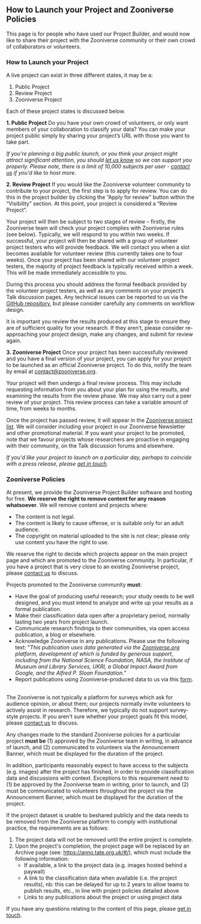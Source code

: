 ## How to Launch your Project and Zooniverse Policies
This page is for people who have used our Project Builder, and would now like to share their project with the Zooniverse community or their own crowd of collaborators or volunteers.
&nbsp;

### How to Launch your Project
A live project can exist in three different states, it may be a:
1. Public Project
2. Review Project
3. Zooniverse Project

Each of these project states is discussed below.
&nbsp;

**1. Public Project**
Do you have your own crowd of volunteers, or only want members of your collaboration to classify your data? You can make your project public simply by sharing your project’s URL with those you want to take part.

_If you're planning a big public launch, or you think your project might attract significant attention, you should [let us know](https://zooniverse.org/about/contact) so we can support you properly. Please note, there is a limit of 10,000 subjects per user - [contact us](https://zooniverse.org/about/contact) if you'd like to host more._
&nbsp;

**2. Review Project**
If you would like the Zooniverse volunteer community to contribute to your project, the first step is to apply for review. You can do this in the project builder by clicking the “Apply for review” button within the “Visibility” section. At this point, your project is considered a “Review Project”.

Your project will then be subject to two stages of review – firstly, the Zooniverse team will check your project complies with Zooniverse rules (see below). Typically, we will respond to you within two weeks. If successful, your project will then be shared with a group of volunteer project testers who will provide feedback. We will contact you when a slot becomes available for volunteer review (this currently takes one to four weeks). Once your project has been shared with our volunteer project testers, the majority of project feedback is typically received within a week. This will be made immediately accessible to you.

During this process you should address the formal feedback provided by the volunteer project testers, as well as any comments on your project’s Talk discussion pages. Any technical issues can be reported to us via the [GitHub repository](https://github.com/zooniverse/Panoptes-Front-End), but please consider carefully any comments on workflow design.

It is important you review the results produced at this stage to ensure they are of sufficient quality for your research. If they aren’t, please consider re-approaching your project design, make any changes, and submit for review again.
&nbsp;

**3. Zooniverse Project**
Once your project has been successfully reviewed and you have a final version of your project, you can apply for your project to be launched as an official Zooniverse project. To do this, notify the team by email at contact@zooniverse.org.

Your project will then undergo a final review process. This may include requesting information from you about your plan for using the results, and examining the results from the review phase. We may also carry out a peer review of your project. This review process can take a variable amount of time, from weeks to months.

Once the project has passed review, it will appear in the [Zooniverse project list](https://zooniverse.org/projects/). We will consider including your project in our Zooniverse Newsletter and other promotional material. If you want your project to be promoted, note that we favour projects whose researchers are proactive in engaging with their community, on the Talk discussion forums and elsewhere.

_If you'd like your project to launch on a particular day, perhaps to coincide with a press release, please [get in touch](https://zooniverse.org/about/contact)._
&nbsp;

### Zooniverse Policies
At present, we provide the Zooniverse Project Builder software and hosting for free. **We reserve the right to remove content for any reason whatsoever**. We will remove content and projects where:
- The content is not legal.
- The content is likely to cause offense, or is suitable only for an adult audience.
- The copyright on material uploaded to the site is not clear; please only use content you have the right to use.

We reserve the right to decide which projects appear on the main project page and which are promoted to the Zooniverse community. In particular, if you have a project that is very close to an existing Zooniverse project, please [contact us](https://zooniverse.org/about/contact) to discuss.

Projects promoted to the Zooniverse community **must**:

- Have the goal of producing useful research; your study needs to be well designed, and you must intend to analyze and write up your results as a formal publication.
- Make their classification data open after a proprietary period, normally lasting two years from project launch.
- Communicate research findings to their communities, via open access publication, a blog or elsewhere.
- Acknowledge Zooniverse in any publications. Please use the following text:
"_This publication uses data generated via the [Zooniverse.org](https://www.zooniverse.org/) platform, development of which is funded by generous support, including from the National Science Foundation, NASA, the Institute of Museum and Library Services, UKRI, a Global Impact Award from Google, and the Alfred P. Sloan Foundation._"
- Report publications using Zooniverse-produced data to us via this [form](https://docs.google.com/forms/d/18jwLbtV_6M5HCM74xNFtFbiiszWAxpC5IGHaToYjeiw/viewform).
&nbsp;

The Zooniverse is not typically a platform for surveys which ask for audience opinion, or about them; our projects normally invite volunteers to actively assist in research. Therefore, we typically do not support survey-style projects. If you aren't sure whether your project goals fit this model, please [contact us](https://zooniverse.org/about/contact) to discuss.

Any changes made to the standard Zooniverse policies for a particular project **must be** (1) approved by the Zooniverse team in writing, in advance of launch, and (2) communicated to volunteers via the Announcement Banner, which must be displayed for the duration of the project.

In addition, participants reasonably expect to have access to the subjects (e.g. images) after the project has finished, in order to provide classification data and discussions with context. Exceptions to this requirement need to (1) be approved by the Zooniverse team in writing, prior to launch, and (2) must be communicated to volunteers throughout the project via the Announcement Banner, which must be displayed for the duration of the project. 

If the project dataset is unable to beshared publicly and the data needs to be removed from the Zooniverse platform to comply with institutional practice, the requirements are as follows:

1. The project data will not be removed until the entire project is complete.
2. Upon the project's completion, the project page will be replaced by an Archive page (see: https://anno.tate.org.uk/#/), which must include the following information:
    - If available, a link to the project data (e.g. images hosted behind a paywall)
    - A link to the classification data when available (i.e. the project results), nb: this can be delayed for up to 2 years to allow teams to publish results, etc., in line with project policies detailed above
    - Links to any publications about the project or using project data

If you have any questions relating to the content of this page, please [get in touch](https://zooniverse.org/about/contact).
